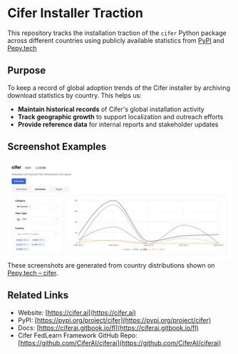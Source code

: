 # Cifer Installer Traction

This repository tracks the installation traction of the `cifer` Python package across different countries using publicly available statistics from [PyPI](https://pypi.org/project/cifer/) and [Pepy.tech](https://pepy.tech/projects/cifer)

## Purpose

To keep a record of global adoption trends of the Cifer installer by archiving download statistics by country. This helps us:

- **Maintain historical records** of Cifer's global installation activity
- **Track geographic growth** to support localization and outreach efforts
- **Provide reference data** for internal reports and stakeholder updates

## Screenshot Examples
![Cifer PyPI Country Downloads 250616](2025-06/250616_cifer_pypi_country_downloads.png)
These screenshots are generated from country distributions shown on [Pepy.tech – cifer](https://pepy.tech/projects/cifer).  

## Related Links

- Website: [https://cifer.ai](https://cifer.ai)
- PyPI: [https://pypi.org/project/cifer](https://pypi.org/project/cifer)
- Docs: [https://ciferai.gitbook.io/fl](https://ciferai.gitbook.io/fl)
- Cifer FedLearn Framework GitHub Repo: [https://github.com/CiferAI/ciferai](https://github.com/CiferAI/ciferai)
